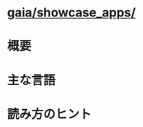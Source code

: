 # [gaia/showcase_apps/](http://mxr.mozilla.org/gaia/source/showcase_apps/)

# 概要

# 主な言語

# 読み方のヒント
